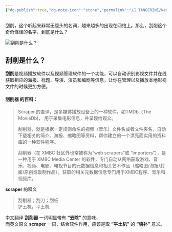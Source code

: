 ```yaml
---
{"dg-publish":true,"dg-note-icon":"stone","permalink":"/🍊 TANGERINE/Nexp/Scraper/","dgPassFrontmatter":true,"noteIcon":"stone","created":"2024-10-31T16:54:12.322+08:00","updated":"2024-10-31T23:05:26.018+08:00"}
---
```


刮削，这个听起来非常无厘头的名词，越来越多的出现在网络上。那么，刮削这个奇奇怪怪的名字，到底是什么？

![刮削是什么？](https://www.appinn.com/wp-content/uploads/2024/01/Appinn-feature-images-55.jpg "刮削是什么？ 1")

## 刮削是什么？

**刮削**是视频播放软件以及视频管理软件的一个功能，可以自动识别影视文件并在线获取相应的海报、标题、导演、演员和编剧等信息，让你在管理以及播放本地影视文件的时候更加方便。

#### **刮削器** 的百科：

> Scraper 的直译，是多媒体播放设备上的一种软件，如TMDb（The MovieDb)， 用于采集电影信息，并呈现给观众。
> 
> 刮削器，就是根据一定规则命名的视频（音乐）文件名或者文件夹名，自动下载相关的简介、海报、缩略图等资料，帮你建立的一个漂亮而实用的资料库的一种软件程序。
> 
> 刮削器（在 XMBC 社区外也常被称为“web scrapers”或 “importers”），是一种用于 XMBC Media Center 的软件，专门自动从网络获取游戏、音乐、视频、电影、电视节目的元数据信息和相关艺术作品（缩略图/海报/封面/原创或饭制作品）。获取的相关元数据信息专门用于XMBC程序、音乐和视频库。

**scraper** 的释义

> 刮削器；刮刀；刮板  
> 铲土机，平土机

中文翻译 **刮削器** 一词明显带有 **“去除”** 的意味，  
而英文原文 **scraper** 一词，结合软件作用，应该是取 **“平土机”** 的 **“填补”** 意义。